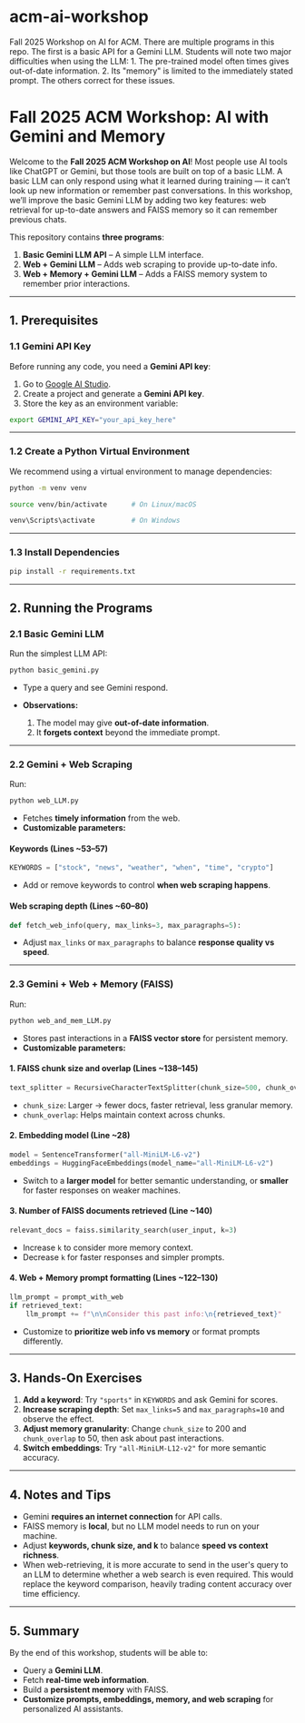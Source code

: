 # acm-ai-workshop
Fall 2025 Workshop on AI for ACM. There are multiple programs in this repo. The first is a basic API for a Gemini LLM. Students will note two major difficulties when using the LLM: 1. The pre-trained model often times gives out-of-date information. 2. Its "memory" is limited to the immediately stated prompt. The others correct for these issues.

# Fall 2025 ACM Workshop: AI with Gemini and Memory

Welcome to the **Fall 2025 ACM Workshop on AI**! Most people use AI tools like ChatGPT or Gemini, but those tools are built on top of a basic LLM. A basic LLM can only respond using what it learned during training — it can’t look up new information or remember past conversations.
In this workshop, we’ll improve the basic Gemini LLM by adding two key features: web retrieval for up-to-date answers and FAISS memory so it can remember previous chats.

This repository contains **three programs**:

1. **Basic Gemini LLM API** – A simple LLM interface.
2. **Web + Gemini LLM** – Adds web scraping to provide up-to-date info.
3. **Web + Memory + Gemini LLM** – Adds a FAISS memory system to remember prior interactions.

---

## 1. Prerequisites

### 1.1 Gemini API Key

Before running any code, you need a **Gemini API key**:

1. Go to [Google AI Studio](https://studio.ai.google/).
2. Create a project and generate a **Gemini API key**.
3. Store the key as an environment variable:

```bash
export GEMINI_API_KEY="your_api_key_here"
```

---

### 1.2 Create a Python Virtual Environment

We recommend using a virtual environment to manage dependencies:

```bash
python -m venv venv

source venv/bin/activate      # On Linux/macOS

venv\Scripts\activate         # On Windows
```

---

### 1.3 Install Dependencies

```bash
pip install -r requirements.txt
```

---

## 2. Running the Programs

### 2.1 Basic Gemini LLM

Run the simplest LLM API:

```bash
python basic_gemini.py
```

* Type a query and see Gemini respond.
* **Observations:**

  1. The model may give **out-of-date information**.
  2. It **forgets context** beyond the immediate prompt.

---

### 2.2 Gemini + Web Scraping

Run:

```bash
python web_LLM.py
```

* Fetches **timely information** from the web.
* **Customizable parameters:**

#### Keywords (Lines ~53–57)

```python
KEYWORDS = ["stock", "news", "weather", "when", "time", "crypto"]
```

* Add or remove keywords to control **when web scraping happens**.

#### Web scraping depth (Lines ~60–80)

```python
def fetch_web_info(query, max_links=3, max_paragraphs=5):
```

* Adjust `max_links` or `max_paragraphs` to balance **response quality vs speed**.

---

### 2.3 Gemini + Web + Memory (FAISS)

Run:

```bash
python web_and_mem_LLM.py
```

* Stores past interactions in a **FAISS vector store** for persistent memory.
* **Customizable parameters:**

#### 1. FAISS chunk size and overlap (Lines ~138–145)

```python
text_splitter = RecursiveCharacterTextSplitter(chunk_size=500, chunk_overlap=50)
```

* `chunk_size`: Larger → fewer docs, faster retrieval, less granular memory.
* `chunk_overlap`: Helps maintain context across chunks.

#### 2. Embedding model (Line ~28)

```python
model = SentenceTransformer("all-MiniLM-L6-v2")
embeddings = HuggingFaceEmbeddings(model_name="all-MiniLM-L6-v2")
```

* Switch to a **larger model** for better semantic understanding, or **smaller** for faster responses on weaker machines.

#### 3. Number of FAISS documents retrieved (Line ~140)

```python
relevant_docs = faiss.similarity_search(user_input, k=3)
```

* Increase `k` to consider more memory context.
* Decrease `k` for faster responses and simpler prompts.

#### 4. Web + Memory prompt formatting (Lines ~122–130)

```python
llm_prompt = prompt_with_web
if retrieved_text:
    llm_prompt += f"\n\nConsider this past info:\n{retrieved_text}"
```

* Customize to **prioritize web info vs memory** or format prompts differently.

---

## 3. Hands-On Exercises

1. **Add a keyword**: Try `"sports"` in `KEYWORDS` and ask Gemini for scores.
2. **Increase scraping depth**: Set `max_links=5` and `max_paragraphs=10` and observe the effect.
3. **Adjust memory granularity**: Change `chunk_size` to 200 and `chunk_overlap` to 50, then ask about past interactions.
4. **Switch embeddings**: Try `"all-MiniLM-L12-v2"` for more semantic accuracy.

---

## 4. Notes and Tips

* Gemini **requires an internet connection** for API calls.
* FAISS memory is **local**, but no LLM model needs to run on your machine.
* Adjust **keywords, chunk size, and k** to balance **speed vs context richness**.
* When web-retrieving, it is more accurate to send in the user's query to an LLM to determine whether a web search is even required. This would replace the keyword comparison, heavily trading content accuracy over time efficiency. 
---

## 5. Summary

By the end of this workshop, students will be able to:

* Query a **Gemini LLM**.
* Fetch **real-time web information**.
* Build a **persistent memory** with FAISS.
* **Customize prompts, embeddings, memory, and web scraping** for personalized AI assistants.
